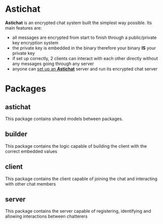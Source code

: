 # Astichat

**Astichat** is an encrypted chat system built the simplest way possible. Its main features are:

- all messages are encrypted from start to finish through a public/private key encryption system
- the private key is embedded in the binary therefore your binary **IS** your private key
- if set up correctly, 2 clients can interact with each other directly without any messages going through any server
- anyone can [set up an **Astichat**](https://github.com/asticode/go-astichat/wiki/Set-up-the-server) server and run its encrypted chat server

# Packages
## astichat

This package contains shared models between packages.

## builder

This package contains the logic capable of building the client with the correct embedded values

## client

This package contains the client capable of joining the chat and interacting with other chat members

## server

This package contains the server capable of registering, identifying and allowing interactions between chatterers